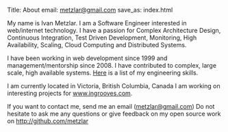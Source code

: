 Title: About 
email: metzlar@gmail.com
save_as: index.html

My name is Ivan Metzlar. I am a Software Engineer interested in web/internet technology. I have a passion for Complex Architecture Design, Continuous Integration, Test Driven Development, Monitoring, High Availability, Scaling, Cloud Computing and Distributed Systems.

I have been working in web development since 1999 and management/mentorship since 2008. I have contributed to complex, large scale, high available systems. [Here]({filename}skills.md) is a list of my engineering skills.

I am currently located in Victoria, British Columbia, Canada I am working on interesting projects for <a href="http://www.ingrooves.com/">www.ingrooves.com</a>.

If you want to contact me, send me an email (<a href="mailto:metzlar@gmail.com">metzlar@gmail.com</a>) Do not hesitate to ask me any questions or give feedback on my open source work on <a href="http://github.com/metzlar">http://github.com/metzlar</a>
